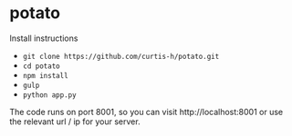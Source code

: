 # potato

Install instructions
- `git clone https://github.com/curtis-h/potato.git`
- `cd potato`
- `npm install`
- `gulp`
- `python app.py`

The code runs on port 8001, so you can visit http://localhost:8001 or use the relevant url / ip for your server.

